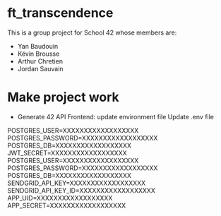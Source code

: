 # ft_transcendence

This is a group project for School 42 whose members are:
- Yan Baudouin
- Kévin Brousse
- Arthur Chretien
- Jordan Sauvain

# Make project work
- Generate 42 API
Frontend: update environment file
Update .env file

POSTGRES_USER=XXXXXXXXXXXXXXXXXX
POSTGRES_PASSWORD=XXXXXXXXXXXXXXXXXX
POSTGRES_DB=XXXXXXXXXXXXXXXXXX
JWT_SECRET=XXXXXXXXXXXXXXXXXX
POSTGRES_USER=XXXXXXXXXXXXXXXXXX
POSTGRES_PASSWORD=XXXXXXXXXXXXXXXXXX
POSTGRES_DB=XXXXXXXXXXXXXXXXXX
SENDGRID_API_KEY=XXXXXXXXXXXXXXXXXX
SENDGRID_API_KEY_ID=XXXXXXXXXXXXXXXXXX
APP_UID=XXXXXXXXXXXXXXXXXX
APP_SECRET=XXXXXXXXXXXXXXXXXX
